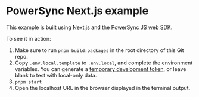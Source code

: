 # PowerSync Next.js example

This example is built using [Next.js](https://nextjs.org/) and the [PowerSync JS web SDK](https://docs.powersync.com/client-sdk-references/js-web).

To see it in action:

1. Make sure to run `pnpm build:packages` in the root directory of this Git repo.
2. Copy `.env.local.template` to `.env.local`, and complete the environment variables. You can generate a [temporary development token](https://docs.powersync.com/usage/installation/authentication-setup/development-tokens), or leave blank to test with local-only data.
3. `pnpm start`
4. Open the localhost URL in the browser displayed in the terminal output.
